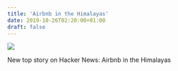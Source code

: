 ```yaml
---
title: 'Airbnb in the Himalayas'
date: 2019-10-26T02:20:00+01:00
draft: false
---
```


![](https://ifttt.com/images/no_image_card.png)  

New top story on Hacker News: Airbnb in the Himalayas